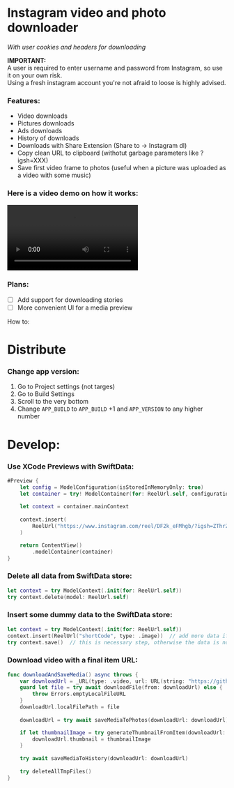 # Instagram video and photo downloader
*With user cookies and headers for downloading*

**IMPORTANT:** <br>
A user is required to enter username and password from Instagram, so use it on your own risk. <br>
Using a fresh instagram account you're not afraid to loose is highly advised.

### Features:
- Video downloads
- Pictures downloads
- Ads downloads
- History of downloads
- Downloads with Share Extension (Share to -> Instagram dl)
- Copy clean URL to clipboard (withotut garbage parameters like ?igsh=XXX)
- Save first video frame to photos (useful when a picture was uploaded as a video with some music)

### Here is a video demo on how it works:
<video src="https://github.com/user-attachments/assets/178eb1e9-f142-4d5a-b5ee-62d3fc1d56cc" width="300" controls></video>

### Plans:
- [ ] Add support for downloading stories
- [ ] More convenient UI for a media preview

How to:

# Distribute

### Change app version:

1. Go to Project settings (not targes)
2. Go to Build Settings
3. Scroll to the very bottom
4. Change `APP_BUILD` to `APP_BUILD` +1 and `APP_VERSION` to any higher number

# Develop:

### Use XCode Previews with SwiftData:

```swift
#Preview {
    let config = ModelConfiguration(isStoredInMemoryOnly: true)
    let container = try! ModelContainer(for: ReelUrl.self, configurations: config)
    
    let context = container.mainContext
    
    context.insert(
        ReelUrl("https://www.instagram.com/reel/DF2k_eFMhgb/?igsh=ZThrZGtta3czcWt5", type: .video)
    )

    return ContentView()
        .modelContainer(container)
}
```

### Delete all data from SwiftData store:

```swift
let context = try ModelContext(.init(for: ReelUrl.self))
try context.delete(model: ReelUrl.self)
```

### Insert some dummy data to the SwiftData store:

```swift
let context = try ModelContext(.init(for: ReelUrl.self))
context.insert(ReelUrl("shortCode", type: .image))  // add more data if needed
try context.save()  // this is necessary step, otherwise the data is not saved
```

### Download video with a final item URL:

```swift
func downloadAndSaveMedia() async throws {
    var downloadUrl = _URL(type: .video, url: URL(string: "https://github.com/user-attachments/assets/ef9b2c52-b98a-4346-a84e-d546c73a9deb")!)
    guard let file = try await downloadFile(from: downloadUrl) else {
        throw Errors.emptyLocalFileURL
    }
    downloadUrl.localFilePath = file
    
    downloadUrl = try await saveMediaToPhotos(downloadUrl: downloadUrl)

    if let thumbnailImage = try generateThumbnailFromItem(downloadUrl: downloadUrl) {
        downloadUrl.thumbnail = thumbnailImage
    }
    
    try await saveMediaToHistory(downloadUrl: downloadUrl)
    
    try deleteAllTmpFiles()
}
```